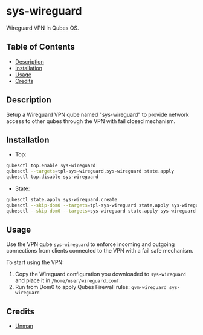 # sys-wireguard

Wireguard VPN in Qubes OS.

## Table of Contents

* [Description](#description)
* [Installation](#installation)
* [Usage](#usage)
* [Credits](#credits)

## Description

Setup a Wireguard VPN qube named "sys-wireguard" to provide network access to
other qubes through the VPN with fail closed mechanism.

## Installation

- Top:
```sh
qubesctl top.enable sys-wireguard
qubesctl --targets=tpl-sys-wireguard,sys-wireguard state.apply
qubesctl top.disable sys-wireguard
```

- State:
<!-- pkg:begin:post-install -->
```sh
qubesctl state.apply sys-wireguard.create
qubesctl --skip-dom0 --targets=tpl-sys-wireguard state.apply sys-wireguard.install
qubesctl --skip-dom0 --targets=sys-wireguard state.apply sys-wireguard.configure
```
<!-- pkg:end:post-install -->

## Usage

Use the VPN qube `sys-wireguard` to enforce incoming and outgoing connections
from clients connected to the VPN with a fail safe mechanism.

To start using the VPN:

1. Copy the Wireguard configuration you downloaded to `sys-wireguard` and
   place it in `/home/user/wireguard.conf`.
2. Run from Dom0 to apply Qubes Firewall rules: `qvm-wireguard sys-wireguard`

## Credits

- [Unman](https://github.com/unman/shaker/tree/main/mullvad)
